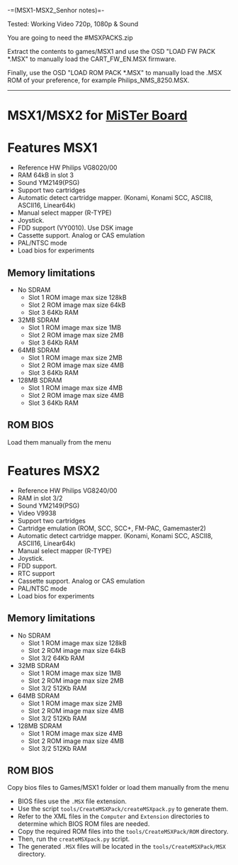 -=(MSX1-MSX2_Senhor notes)=-

Tested: Working Video 720p, 1080p & Sound

You are going to need the #MSXPACKS.zip

Extract the contents to games/MSX1 and use the OSD "LOAD FW PACK *.MSX" to manually load the CART_FW_EN.MSX firmware.

Finally, use the OSD "LOAD ROM PACK *.MSX" to manually load the .MSX ROM of your preference, for example Philips_NMS_8250.MSX.

___
# MSX1/MSX2 for [MiSTer Board](https://github.com/MiSTer-devel/Main_MiSTer/wiki)

# Features MSX1
- Reference HW Philips VG8020/00
- RAM 64kB in slot 3
- Sound YM2149(PSG)
- Support two cartridges
- Automatic detect cartridge mapper. (Konami, Konami SCC, ASCII8, ASCII16, Linear64k) 
- Manual select mapper (R-TYPE)
- Joystick.
- FDD support (VY0010). Use DSK image
- Cassette support. Analog or CAS emulation
- PAL/NTSC mode
- Load bios for experiments

## Memory limitations
- No SDRAM 
  - Slot 1 ROM image max size 128kB
  - Slot 2 ROM image max size  64kB
  - Slot 3 64Kb RAM
- 32MB SDRAM
  - Slot 1 ROM image max size 1MB
  - Slot 2 ROM image max size 2MB
  - Slot 3 64Kb RAM
- 64MB SDRAM
  - Slot 1 ROM image max size 2MB
  - Slot 2 ROM image max size 4MB
  - Slot 3 64Kb RAM
- 128MB SDRAM
  - Slot 1 ROM image max size 4MB
  - Slot 2 ROM image max size 4MB
  - Slot 3 64Kb RAM

## ROM BIOS
Load them manually from the menu

# Features MSX2
- Reference HW Philips VG8240/00
- RAM in slot 3/2
- Sound YM2149(PSG)
- Video V9938
- Support two cartridges
- Cartridge emulation (ROM, SCC, SCC+, FM-PAC, Gamemaster2)
- Automatic detect cartridge mapper. (Konami, Konami SCC, ASCII8, ASCII16, Linear64k) 
- Manual select mapper (R-TYPE)
- Joystick.
- FDD support.
- RTC support
- Cassette support. Analog or CAS emulation
- PAL/NTSC mode
- Load bios for experiments

## Memory limitations
- No SDRAM 
  - Slot 1 ROM image max size 128kB
  - Slot 2 ROM image max size  64kB
  - Slot 3/2 64Kb RAM
- 32MB SDRAM
  - Slot 1 ROM image max size 1MB
  - Slot 2 ROM image max size 2MB
  - Slot 3/2 512Kb RAM
- 64MB SDRAM
  - Slot 1 ROM image max size 2MB
  - Slot 2 ROM image max size 4MB
  - Slot 3/2 512Kb RAM
- 128MB SDRAM
  - Slot 1 ROM image max size 4MB
  - Slot 2 ROM image max size 4MB
  - Slot 3/2 512Kb RAM

## ROM BIOS
Copy bios files to Games/MSX1 folder or load them manually from the menu
- BIOS files use the `.MSX` file extension.
- Use the script `tools/CreateMSXPack/createMSXpack.py` to generate them.
- Refer to the XML files in the `Computer` and `Extension` directories to determine which BIOS ROM files are needed.
- Copy the required ROM files into the `tools/CreateMSXPack/ROM` directory.
- Then, run the `createMSXpack.py` script.
- The generated `.MSX` files will be located in the `tools/CreateMSXPack/MSX` directory.

